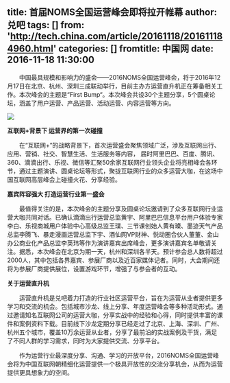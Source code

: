 title: 首届NOMS全国运营峰会即将拉开帷幕
author: 兑吧
tags: []
from: 'http://tech.china.com/article/20161118/201611184960.html'
categories: []
fromtitle: 中国网
date: 2016-11-18 11:30:00
---
&emsp;&emsp;中国最具规模和影响力的盛会——2016NOMS全国运营峰会，将于2016年12月17日在北京、杭州、深圳三成联动举行，目前主办方运营直升机正在筹备相关工作。<!--more-->本次峰会的主题是“First Bump“。本次峰会共设30个主题分享，5个圆桌论坛，涵盖了用户运营、产品运营、活动运营、内容运营等方向。

![](http://techchina.nancai.net/2016/1118/20161118113028259.jpg)

**互联网+背景下 运营界的第一次碰撞**

&emsp;&emsp;在“互联网+”的战略背景下，首次运营盛会聚焦领域广泛，涉及互联网出行、应用、营销、社交、智慧生活、生活服务等内容， 届时阿里巴巴、百度、腾讯、360、滴滴出行、乐视、微信等汇聚50余家互联网行业领头企业将亮相峰会各环节，通过主题演讲、圆桌论坛等形式，聚拢互联网行业的众多运营大咖，在这场中国互联网高层峰会上碰撞火花、分享经验。

**嘉宾阵容强大 打造运营行业第一盛会**

&emsp;&emsp;最值得关注的是，本次峰会的主题分享及圆桌论坛邀请到了众多互联网行业运营大咖共同对话。已确认滴滴出行运营总监黄宇、阿里巴巴信息平台用户体验专家李白、乐视商城用户体验中心高级总监王璞、三节课创始人黄有璨、墨迹天气产品总监李腾飞、暴走漫画运营总监下宇、酒仙网VP财神、悦动圈合伙人董董、金山办公商业化产品总监李英玮等作为演讲嘉宾出席峰会，更多演讲嘉宾名单敬请关注。据悉，本次峰会在北京为期一天，杭州和深圳各半天。预计参会总人数将超过2000人，其中包括各界嘉宾、参展厂商以及近百家媒体记者。同时，大会期间还将为参展厂商提供展位，设置游戏环节，增强了与参会者的互动。

**关于运营直升机**

&emsp;&emsp;运营直升机是兑吧着力打造的行业社区运营平台，旨在为运营从业者提供更多学习和交流的机会。包括城市沙龙、线上分享、年度运营峰会等多种活动形式。通过邀请知名互联网公司的运营大咖，分享实战中的经验和心得，同时提供丰富的课件和案例资料下载。目前线下沙龙定期分享已经走过了北京、上海、深圳、广州、杭州五个城市，覆盖10万余运营从业者，分享了最前沿的实战案例及干货，满足了不同人群的学习需求，同时为大家提供交流、分享平台。

&emsp;&emsp;作为运营行业最深度分享、沟通、学习的开放平台，2016NOMS全国运营峰会将为中国互联网朝精细化运营提供一个极具开放性的交流分享机会，从而为运营提供更具想象力的空间。